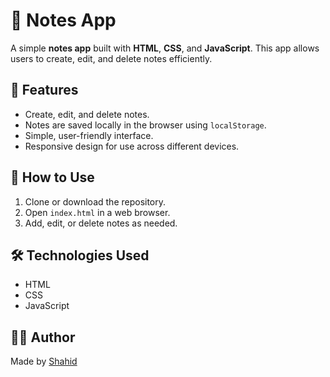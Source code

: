 # 📝 Notes App

A simple **notes app** built with **HTML**, **CSS**, and **JavaScript**. This app allows users to create, edit, and delete notes efficiently.

## 🚀 Features
- Create, edit, and delete notes.
- Notes are saved locally in the browser using `localStorage`.
- Simple, user-friendly interface.
- Responsive design for use across different devices.

## 🔧 How to Use
1. Clone or download the repository.
2. Open `index.html` in a web browser.
3. Add, edit, or delete notes as needed.

## 🛠️ Technologies Used
- HTML
- CSS
- JavaScript

## 👨‍💻 Author
Made by [Shahid](https://github.com/Shahid8389)
